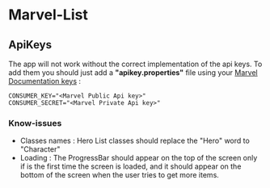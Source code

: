 # Marvel-List

## ApiKeys
The app will not work without the correct implementation of the api keys. To add them you should just add a **"apikey.properties"** file using your [Marvel Documentation keys](https://developer.marvel.com/account) :

```
CONSUMER_KEY="<Marvel Public Api key>"
CONSUMER_SECRET="<Marvel Private Api key>"
```

### Know-issues

- Classes names : Hero List classes should replace the "Hero" word to "Character"
- Loading : The ProgressBar should appear on the top of the screen only if is the first time the screen is loaded, and it should appear on the bottom of the screen when the user tries to get more items.
